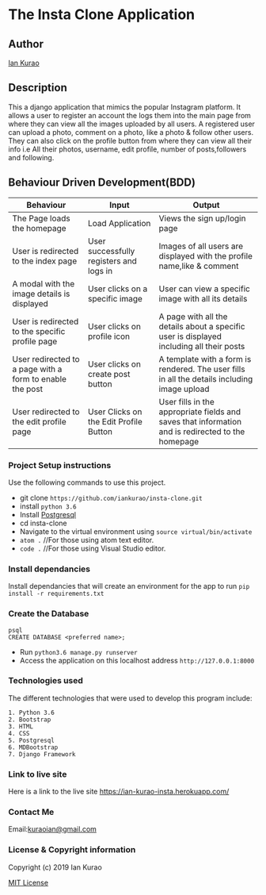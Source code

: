 # The Insta Clone Application

## Author
[Ian Kurao](https://github.com/iankurao)

## Description
This a django application that mimics the popular Instagram platform. It allows a user to register an account the logs them into the main page from where they can view all the images uploaded by all users. A registered user can upload a photo, comment on a photo, like a photo & follow other users.
They can also click on the profile button from where they can view all their info i.e All their photos, username, edit profile, number of posts,followers and following.

## Behaviour Driven Development(BDD)
| Behaviour                                                | Input                                   | Output                                                                                       |
|----------------------------------------------------------|-----------------------------------------|----------------------------------------------------------------------------------------------|
| The Page loads the homepage                              | Load Application                    |  Views the sign up/login page                                                            |
| User is redirected to the index page                     | User successfully registers and logs in | Images of all users are displayed with the profile name,like & comment                       |
| A modal with the image details is displayed              | User clicks on a specific image         | User can view a specific image with all its details                                          |
| User is redirected to the specific profile page          | User clicks on profile icon             | A page with all the details about a specific user is displayed including all their posts     |
| User redirected to a page with a form to enable the post | User clicks on create post button       | A template with a form is rendered. The user fills in all the details including image upload |
| User redirected to the edit profile page|User Clicks on the Edit Profile Button|User fills in the appropriate fields and saves that information and is redirected to the homepage|

### Project Setup instructions
Use the following commands to use this project.
- git clone `https://github.com/iankurao/insta-clone.git`
- install `python 3.6`
- Install [Postgresql](https://www.postgresql.org/download/)
- cd insta-clone
- Navigate to the virtual environment using `source virtual/bin/activate`
- `atom .`  //For those using atom text editor.
- `code .`  //For those using Visual Studio editor.


### Install dependancies
Install dependancies that will create an environment for the app to run `pip install -r requirements.txt`

### Create the Database
```
psql
CREATE DATABASE <preferred name>;
```
- Run `python3.6 manage.py runserver`
- Access the application on this localhost address `http://127.0.0.1:8000`

### Technologies used
The different technologies that were used to develop this program include:
```
1. Python 3.6 
2. Bootstrap
3. HTML
4. CSS
5. Postgresql
6. MDBootstrap
7. Django Framework
```

### Link to live site
Here is a link to the live site https://ian-kurao-insta.herokuapp.com/
### Contact Me
Email:kuraoian@gmail.com

### License  & Copyright information
Copyright (c) 2019 Ian Kurao

[MIT License](./LICENSE)